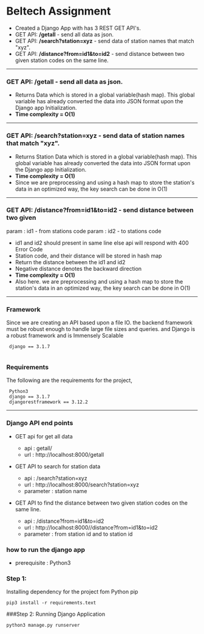 # Beltech Assignment

* Created a Django App with has 3 REST GET API's.
* GET API: **/getall** - send all data as json.
* GET API: **/search?station=xyz** - send data of station names that match "xyz".
* GET API: **/distance?from=id1&to=id2** - send distance between two given 
  station codes on the same line.
___
###  GET API: **/getall** - send all data as json.
* Returns Data which is stored in a global variable(hash map). This global variable has already converted the data 
into JSON format upon the Django app Initialization.
* **Time complexity = O(1)**
___
### GET API: **/search?station=xyz** - send data of station names that match "xyz".

* Returns Station Data which is stored in a global variable(hash map). This global variable has already converted the data 
into JSON format upon the Django app Initialization.
* **Time complexity = O(1)**
* Since we are preprocessing and  using  a hash map to store the station's data in an optimized way, 
  the key search can be done in O(1)
___
###  GET API: **/distance?from=id1&to=id2** - send distance between two given
param : id1 - from stations code
param : id2 - to stations code
* id1 and id2 should present in same line else api will respond with 400 Error Code
* Station code, and their distance will be stored in hash map 
* Return the distance between the id1 and id2 
* Negative distance denotes the backward direction
* **Time complexity = O(1)**
* Also here. we are preprocessing and  using  a hash map to store the station's data in an optimized way, 
  the key search can be done in O(1)
___

###  Framework
Since we are creating an API based upon a file IO. the backend framework must be robust enough to handle large file sizes and queries. and Django is a robust framework and is Immensely Scalable
```
 django == 3.1.7
 
```
###  Requirements
The following are the requirements for the project,
```
 Python3
 django == 3.1.7
 djangorestframework == 3.12.2
```
___
### Django API end points

* GET api for get all data
    * api : getall/
    *  url : http://localhost:8000/getall
  
* GET API to search for station data
    * api : /search?station=xyz
    *  url : http://localhost:8000/search?station=xyz
    * parameter : station name
  
* GET API to find the distance between two given station codes on the same line.
    * api :  /distance?from=id1&to=id2
    *  url : http://localhost:8000//distance?from=id1&to=id2
    * parameter : from station id and to station id
  
### how to run the django app
* prerequisite : Python3
### Step 1:
Installing dependency for the project fom Python pip
```
pip3 install -r requirements.text
```
###Step 2:
Running Django Application
```
python3 manage.py runserver
```

  










